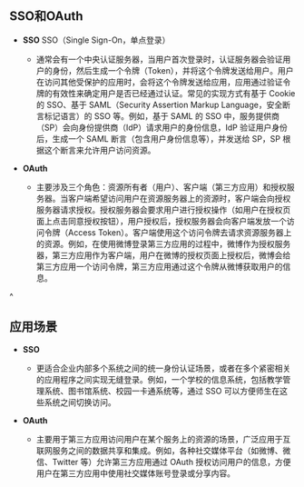 


## **SSO和OAuth**
* **SSO**
SSO（Single Sign-On，单点登录）
  * 通常会有一个中央认证服务器，当用户首次登录时，认证服务器会验证用户的身份，然后生成一个令牌（Token），并将这个令牌发送给用户。用户在访问其他受保护的应用时，会将这个令牌发送给应用，应用通过验证令牌的有效性来确定用户是否已经通过认证。常见的实现方式有基于 Cookie 的 SSO、基于 SAML（Security Assertion Markup Language，安全断言标记语言）的 SSO 等。例如，基于 SAML 的 SSO 中，服务提供商（SP）会向身份提供商（IdP）请求用户的身份信息，IdP 验证用户身份后，生成一个 SAML 断言（包含用户身份信息等），并发送给 SP，SP 根据这个断言来允许用户访问资源。

* **OAuth**
  * 主要涉及三个角色：资源所有者（用户）、客户端（第三方应用）和授权服务器。当客户端希望访问用户在资源服务器上的资源时，客户端会向授权服务器请求授权。授权服务器会要求用户进行授权操作（如用户在授权页面上点击同意授权按钮），用户授权后，授权服务器会向客户端发放一个访问令牌（Access Token）。客户端使用这个访问令牌去请求资源服务器上的资源。例如，在使用微博登录第三方应用的过程中，微博作为授权服务器，第三方应用作为客户端，用户在微博的授权页面上授权后，微博会给第三方应用一个访问令牌，第三方应用通过这个令牌从微博获取用户的信息。


^
## **应用场景**
* **SSO**
  * 更适合企业内部多个系统之间的统一身份认证场景，或者在多个紧密相关的应用程序之间实现无缝登录。例如，一个学校的信息系统，包括教学管理系统、图书馆系统、校园一卡通系统等，通过 SSO 可以方便师生在这些系统之间切换访问。

* **OAuth**
  * 主要用于第三方应用访问用户在某个服务上的资源的场景，广泛应用于互联网服务之间的数据共享和集成。例如，各种社交媒体平台（如微博、微信、Twitter 等）允许第三方应用通过 OAuth 授权访问用户的信息，方便用户在第三方应用中使用社交媒体账号登录或分享内容。

